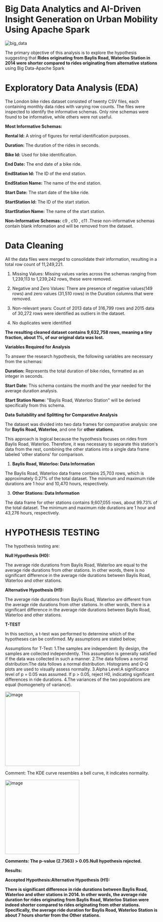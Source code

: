 # Big Data Analytics and AI-Driven Insight Generation on Urban Mobility Using Apache Spark

![big_data](https://github.com/user-attachments/assets/8d61e37c-0254-4963-a0f4-d82c7f1152dd)


The primary objective of this analysis is to explore the hypothesis suggesting that **Rides originating from Baylis Road, Waterloo Station in 2014 were shorter compared to rides originating from alternative stations** using Big Data-Apache Spark

# Exploratory Data Analysis (EDA)

The London bike rides dataset consisted of twenty CSV files, each containing monthly data rides with varying row counts. The files were inspected  to identify the informative schemas. Only nine schemas were found to be informative, while others were not useful.

**Most Informative Schemas:**

**Rental Id:** A string of figures for rental identification purposes.

**Duration:** The duration of the rides in seconds.

**Bike Id:** Used for bike identification.

**End Date:** The end date of a bike ride.

**EndStation Id:** The ID of the end station.

**EndStation Name:** The name of the end station.

**Start Date:** The start date of the bike ride.

**StartStation Id:** The ID of the start station.

**StartStation Name:** The name of the start station.

**Non-Informative Schemas:** c9 , c10 , c11 .These non-informative schemas contain blank information and will be removed from the dataset.

# Data Cleaning

All the data files were merged to consolidate their information, resulting in a total row count of 11,249,221.
 
1. Missing Values: Missing values varies across the schemas ranging from 1,239,113 to 1,239,242 rows, these were removed.
 
3. Negative and Zero Values: There are presence of negative values(149 rows) and zero values (31,510 rows) in the Duration columns that were removed.
   
4. Non-relevant years:  Count of 2013 data of 316,799 rows and 2015 data of 30,272 rows were identified as outliers in the dataset.

5. No duplicates were identified

**The resulting cleaned dataset contains 9,632,758 rows, meaning  a tiny fraction, about 1%, of our original data was lost.**

**Variables Required for Analysis**

To answer the research hypothesis, the following variables are  necessary from the schemas:

**Duration:** Represents the total duration of bike rides, formatted as an integer in seconds.

**Start Date:** This schema contains the month and the year needed for the  average duration analysis.

**Start Station Name:** "Baylis Road, Waterloo Station" will be derived specifically from this schema.


**Data Suitability and Splitting for Comparative Analysis**

The dataset was divided into two data frames for comparative analysis: one for **Baylis Road, Waterloo**, and one for **other stations**. 

This approach is logical because the hypothesis focuses on rides from Baylis Road, Waterloo. Therefore, it was necessary to separate this station's data from the rest, combining the other stations into a single data frame labeled 'other stations' for comparison.

1. **Baylis Road, Waterloo: Data Information**

The Baylis Road, Waterloo data frame contains 25,703 rows, which is approximately 0.27% of the total dataset.
The minimum and maximum ride durations are 1 hour and 10,470 hours, respectively.

3. **Other Stations: Data Information**
   
The data frame for other stations contains 9,607,055 rows, about 99.73% of the total dataset.
The minimum and maximum ride durations are 1 hour and 43,276 hours, respectively.

# HYPOTHESIS TESTING

The  hypothesis testing are:

**Null Hypothesis (H0):**

The average ride durations from Baylis Road, Waterloo are equal to the average ride durations from other stations. In other words, there is no significant difference in the average ride durations between Baylis Road, Waterloo and other stations.

**Alternative Hypothesis (H1):** 

The average ride durations from Baylis Road, Waterloo are different from the average ride durations from other stations. In other words, there is a significant difference in the average ride durations between Baylis Road, Waterloo and other stations.

**T-TEST**

In this section, a t-test was performed to determine which of the hypotheses can be confirmed. My assumptions are stated below;

Assumptions for T-Test: 
1.The samples are independent: By design, the samples are collected independently. This assumption is generally satisfied if the data was collected in such a manner.
2.The data follows a normal distribution:The data follows a normal distribution. Histograms and Q-Q plots are used to visually assess normality.
3.Alpha Level:A significance level of p = 0.05 was assumed. If p > 0.05,  reject H0, indicating significant differences in ride durations.
4.The variances of the two populations are equal (homogeneity of variance).

<img width="245" alt="image" src="https://github.com/user-attachments/assets/efd80c6e-9485-4fae-8729-6a638ad67a42" />

Comment: The KDE curve resembles a bell curve, it indicates normality.

<img width="244" alt="image" src="https://github.com/user-attachments/assets/3a3768af-992a-4b28-8398-7fb2f44dff45" />

**Comments: The p-value (2.7363) > 0.05.Null hypothesis rejected.**

**Results:**

**Accepted Hypothesis:Alternative Hypothesis (H1):**

**There is significant difference in ride durations between Baylis Road, Waterloo and other stations in 2014. In other words, the average ride duration for rides originating from Baylis Road, Waterloo Station were indeed shorter compared to rides originating from other stations.  Specifically, the average ride duration for Baylis Road, Waterloo Station is about 7 hours shorter from the Other stations.**

